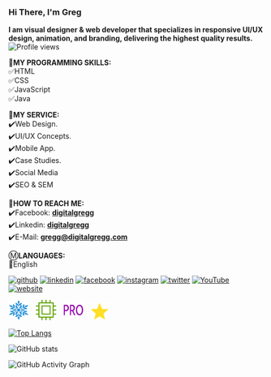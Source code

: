 ### Hi There, I'm Greg <br>
**I am visual designer & web developer that specializes in responsive UI/UX design, animation, and branding, delivering the highest quality results.<br>**
![Profile views](https://gpvc.arturio.dev/digitalgregg)  


🎡**MY PROGRAMMING SKILLS:**<br>
✅HTML<br>
✅CSS<br>
✅JavaScript<br>
✅Java<br>


🔰**MY SERVICE:**<br>
✔️Web Design.<br>
✔️UI/UX Concepts.<br>
✔️Mobile App.<br>
✔️Case Studies.<br>
✔️Social Media<br>
✔️SEO & SEM<br>


**🛑HOW TO REACH ME:**<br> 
✔️Facebook: **[digitalgregg](https://www.facebook.com/digitalgregg)<br>**
✔️Linkedin: **[digitalgregg](https://www.linkedin.com/in/digitalgregg)<br>**
✔️E-Mail: **gregg@digitalgregg.com**<br> 


Ⓜ️**LANGUAGES:**<br> 
🔷English<br> 


[<img src='https://cdn.jsdelivr.net/npm/simple-icons@3.0.1/icons/github.svg' alt='github' height='40'>](https://github.com/digitalgregg)  [<img src='https://cdn.jsdelivr.net/npm/simple-icons@3.0.1/icons/linkedin.svg' alt='linkedin' height='40'>](https://www.linkedin.com/in/https://digitalgregg.com//)  [<img src='https://cdn.jsdelivr.net/npm/simple-icons@3.0.1/icons/facebook.svg' alt='facebook' height='40'>](https://www.facebook.com/https://digitalgregg.com/)  [<img src='https://cdn.jsdelivr.net/npm/simple-icons@3.0.1/icons/instagram.svg' alt='instagram' height='40'>](https://www.instagram.com/digitalgregg/)  [<img src='https://cdn.jsdelivr.net/npm/simple-icons@3.0.1/icons/twitter.svg' alt='twitter' height='40'>](https://twitter.com/https://digitalgregg.com/)  [<img src='https://cdn.jsdelivr.net/npm/simple-icons@3.0.1/icons/youtube.svg' alt='YouTube' height='40'>](https://www.youtube.com/channel/https://digitalgregg.com/)  [<img src='https://cdn.jsdelivr.net/npm/simple-icons@3.0.1/icons/icloud.svg' alt='website' height='40'>](https://digitalgregg.com/)  

<a href='https://archiveprogram.github.com/'><img src='https://raw.githubusercontent.com/acervenky/animated-github-badges/master/assets/acbadge.gif' width='40' height='40'></a> <a href='https://docs.github.com/en/developers'><img src='https://raw.githubusercontent.com/acervenky/animated-github-badges/master/assets/devbadge.gif' width='40' height='40'></a> <a href='https://github.com/pricing'><img src='https://raw.githubusercontent.com/acervenky/animated-github-badges/master/assets/pro.gif' width='40' height='40'></a> <a href='https://stars.github.com/'><img src='https://raw.githubusercontent.com/acervenky/animated-github-badges/master/assets/starbadge.gif' width='35' height='35'></a> 

[![Top Langs](https://github-readme-stats.vercel.app/api/top-langs/?username=digitalgregg)](https://github.com/anuraghazra/github-readme-stats)

![GitHub stats](https://github-readme-stats.vercel.app/api?username=digitalgregg&show_icons=true&count_private=true)  

![GitHub Activity Graph](https://activity-graph.herokuapp.com/graph?username=digitalgregg)  
  
